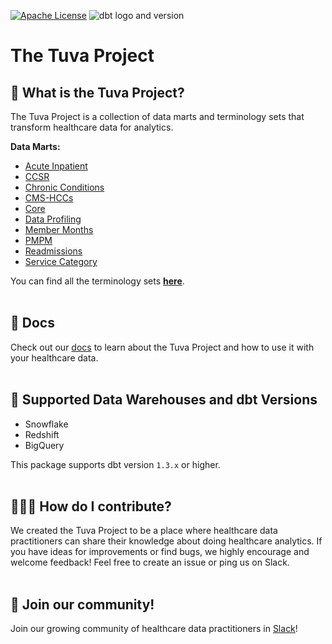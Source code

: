 [![Apache License](https://img.shields.io/badge/License-Apache%202.0-blue.svg)](https://opensource.org/licenses/Apache-2.0) ![dbt logo and version](https://img.shields.io/static/v1?logo=dbt&label=dbt-version&message=1.2.x&color=orange)
# The Tuva Project 

## 🧰  What is the Tuva Project?
The Tuva Project is a collection of data marts and terminology sets that transform healthcare data for analytics.

**Data Marts:**
- [Acute Inpatient](models/acute_inpatient)
- [CCSR](models/ccsr)
- [Chronic Conditions](models/chronic_conditions)
- [CMS-HCCs](models/cms_hcc)
- [Core](models/core)
- [Data Profiling](models/data_profiling)
- [Member Months](models/member_months)
- [PMPM](models/pmpm)
- [Readmissions](models/readmissions)
- [Service Category](models/service_category)

You can find all the terminology sets **[here](seeds/terminology)**.
<br/><br/>

## 🔗  Docs
Check out our [docs](https://thetuvaproject.com/) to learn about the Tuva Project and how to use it with your healthcare data.
<br/><br/>

## 🔌  Supported Data Warehouses and dbt Versions
- Snowflake
- Redshift
- BigQuery

This package supports dbt version `1.3.x` or higher.
<br/><br/>

## 🙋🏻‍♀️ How do I contribute?
We created the Tuva Project to be a place where healthcare data practitioners can share their knowledge about doing healthcare analytics.  If you have ideas for improvements or find bugs, we highly encourage and welcome feedback! Feel free to create an issue or ping us on Slack.
<br/><br/>

## 🤝 Join our community!
Join our growing community of healthcare data practitioners in [Slack](https://join.slack.com/t/thetuvaproject/shared_invite/zt-16iz61187-G522Mc2WGA2mHF57e0il0Q)!
